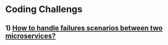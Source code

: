#  Coding Challengs

## 1) [How to handle failures scenarios between two microservices?](https://github.com/javamultiplex/coding-challenges/tree/master/challenge1)
